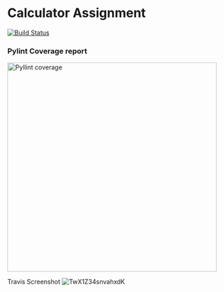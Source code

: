 # Calculator Assignment
[![Build Status](https://app.travis-ci.com/aad84/calc2.svg?branch=main)](https://app.travis-ci.com/aad84/calc2)


### Pylint Coverage report
<img width="472" alt="Pyllint coverage" src="https://user-images.githubusercontent.com/90499269/140925957-798d2134-6f9c-4d45-b3f7-f6c191550daf.png">



Travis Screenshot
![TwX1Z34snvahxdK](https://i.loli.net/2021/11/09/TwX1Z34snvahxdK.png)
